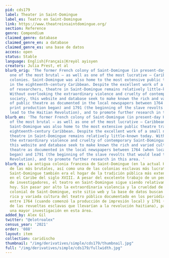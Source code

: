 ```yaml
---
pid: cds179
label: Theater in Saint-Domingue
label_es: Teatro en Saint-Domingue
link: https://www.theatreinsaintdomingue.org/
section: Reference
genre: Compendium
claimed_genre: database
claimed_genre_en: a database
claimed_genre_es: una base de datos
access: open
status: Stable
language: English|Français|Kreyòl ayisyen
creators: Julia Prest, et al
blurb_orig: 'The former French colony of Saint-Domingue (in present-day Haiti) was
  one of the most brutal – as well as one of the most lucrative – Caribbean slave
  colonies. Saint-Domingue was also home to the most extensive public theatre tradition
  in the eighteenth-century Caribbean. Despite the excellent work of a small number
  of researchers, theatre in Saint-Domingue remains relatively little-known today.
  Without overlooking the extraordinary violence and cruelty of contemporary Saint-Dominguan
  society, this website and database seek to make known the rich and varied culture
  of public theatre as documented in the local newspapers between 1764 (when local
  print production began) and 1791 (the beginning of the slave revolts that would
  lead to the Haitian Revolution), and to promote further research in this area. '
blurb_en: 'The former French colony of Saint-Domingue (in present-day Haiti) was one
  of the most brutal – as well as one of the most lucrative – Caribbean slave colonies.
  Saint-Domingue was also home to the most extensive public theatre tradition in the
  eighteenth-century Caribbean. Despite the excellent work of a small number of researchers,
  theatre in Saint-Domingue remains relatively little-known today. Without overlooking
  the extraordinary violence and cruelty of contemporary Saint-Dominguan society,
  this website and database seek to make known the rich and varied culture of public
  theatre as documented in the local newspapers between 1764 (when local print production
  began) and 1791 (the beginning of the slave revolts that would lead to the Haitian
  Revolution), and to promote further research in this area. '
blurb_es: La antigua colonia francesa de Saint-Domingue (en la actual Haití) fue una
  de las más brutales, así como una de las colonias esclavas más lucrativas del Caribe.
  Saint-Domingue también era el hogar de la tradición pública más extensa de teatro
  en el Caribe del siglo XVIII. A pesar del excelente trabajo de un pequeño número
  de investigadores, el teatro en Saint-Domingue sigue siendo relativamente poco conocido
  hoy. Sin pasar por alto la extraordinaria violencia y la crueldad de la sociedad
  colonial de Saint-Domingue, este sitio web y la base de datos buscan reconocer la
  rica y variada cultura del teatro público documentado en los periódicos locales
  entre 1764 (cuando comenzó la producción de impresión local) y 1791 (el comienzo
  de las revueltas esclavas que llevarían a la revolución haitiana), para promover
  una mayor investigación en esta área.
added_by: Alex Gil
twitter: "@elotroalex"
census_year: '2021'
order: '088'
layout: item
collection: caridischo
thumbnail: "/img/derivatives/simple/cds179/thumbnail.jpg"
full: "/img/derivatives/simple/cds179/fullwidth.jpg"
---
```

